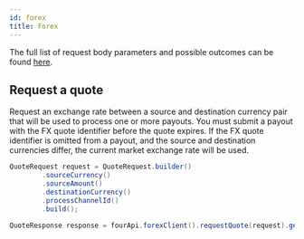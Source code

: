 ```yaml
---
id: forex
title: Forex
---
```


The full list of request body parameters and possible outcomes can be found [here](https://api-reference.checkout.com/preview/crusoe/#tag/Forex).

## Request a quote

Request an exchange rate between a source and destination currency pair that will be used to process one or more payouts. You must submit a payout with the FX quote identifier before the quote expires. If the FX quote identifier is omitted from a payout, and the source and destination currencies differ, the current market exchange rate will be used.

```java
QuoteRequest request = QuoteRequest.builder()
        .sourceCurrency()
        .sourceAmount()
        .destinationCurrency()
        .processChannelId()
        .build();

QuoteResponse response = fourApi.forexClient().requestQuote(request).get();
```
